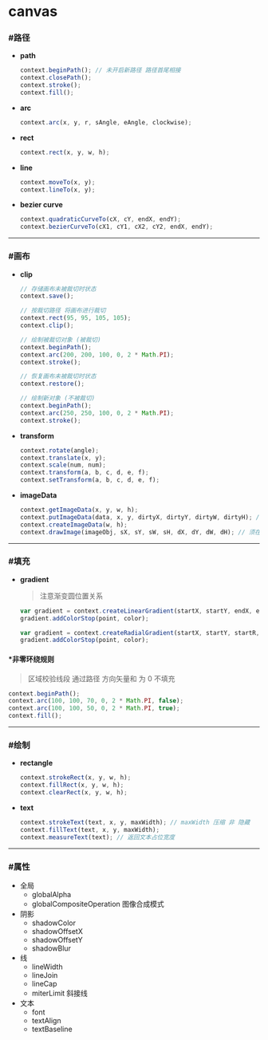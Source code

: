# canvas #

### #路径 ###
+ __path__

    ```javascript
    context.beginPath(); // 未开启新路径 路径首尾相接
    context.closePath();
    context.stroke();
    context.fill();
    ````
+ __arc__

    ```javascript
    context.arc(x, y, r, sAngle, eAngle, clockwise);
    ````
+ __rect__

    ```javascript
    context.rect(x, y, w, h);
    ````
+ __line__

    ```javascript
    context.moveTo(x, y);
    context.lineTo(x, y);
    ```
+ __bezier curve__

    ```javascript
    context.quadraticCurveTo(cX, cY, endX, endY);
    context.bezierCurveTo(cX1, cY1, cX2, cY2, endX, endY);
    ````

*****

### #画布 ###
+ __clip__

    ```javascript
    // 存储画布未被裁切时状态
    context.save();
    
    // 按裁切路径 将画布进行裁切
    context.rect(95, 95, 105, 105);
    context.clip();
    
    // 绘制被裁切对象 (被裁切)
    context.beginPath();
    context.arc(200, 200, 100, 0, 2 * Math.PI);
    context.stroke();
    
    // 恢复画布未被裁切时状态
    context.restore();
    
    // 绘制新对象 (不被裁切)
    context.beginPath();
    context.arc(250, 250, 100, 0, 2 * Math.PI);
    context.stroke();
    ```
+ __transform__

    ```javascript
    context.rotate(angle);
    context.translate(x, y);
    context.scale(num, num);
    context.transform(a, b, c, d, e, f);
    context.setTransform(a, b, c, d, e, f);
    ```
+ __imageData__

    ```javascript
    context.getImageData(x, y, w, h);
    context.putImageData(data, x, y, dirtyX, dirtyY, dirtyW, dirtyH); // 不受全局属性影响
    context.createImageData(w, h);
    context.drawImage(imageObj, sX, sY, sW, sH, dX, dY, dW, dH); // 须在图片加载完毕后 执行 受全局属性影响
    ```

*****

### #填充 ###
+ __gradient__

    > 注意渐变圆位置关系

    ```javascript
    var gradient = context.createLinearGradient(startX, startY, endX, endY);
    gradient.addColorStop(point, color);
    ```
    ```javascript
    var gradient = context.createRadialGradient(startX, startY, startR, endX, endY, endR);
    gradient.addColorStop(point, color);
    ```

#### *非零环绕规则 ####

> 区域校验线段 通过路径 方向矢量和 为 0 不填充

```javascript
context.beginPath();
context.arc(100, 100, 70, 0, 2 * Math.PI, false);
context.arc(100, 100, 50, 0, 2 * Math.PI, true);
context.fill();
```

*****

### #绘制 ###
+ __rectangle__

    ```javascript
    context.strokeRect(x, y, w, h);
    context.fillRect(x, y, w, h);
    context.clearRect(x, y, w, h);
    ```
+ __text__

    ```javascript
    context.strokeText(text, x, y, maxWidth); // maxWidth 压缩 非 隐藏
    context.fillText(text, x, y, maxWidth);
    context.measureText(text); // 返回文本占位宽度
    ```

*****

### #属性 ###
+ 全局
    + globalAlpha
    + globalCompositeOperation 图像合成模式
+ 阴影
    + shadowColor
    + shadowOffsetX
    + shadowOffsetY
    + shadowBlur
+ 线
    + lineWidth
    + lineJoin
    + lineCap
    + miterLimit 斜接线
+ 文本
    + font
    + textAlign
    + textBaseline